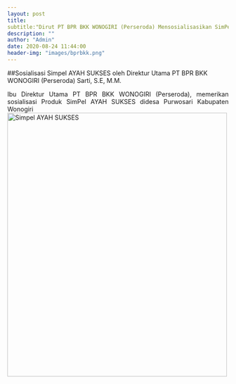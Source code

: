 ```yaml
---
layout: post
title: 
subtitle:"Dirut PT BPR BKK WONOGIRI (Perseroda) Mensosialisasikan SimPel AYAH SUKSES.
description: ""
author: "Admin"
date: 2020-08-24 11:44:00
header-img: "images/bprbkk.png"
---
```


##Sosialisasi Simpel AYAH SUKSES oleh Direktur Utama PT BPR BKK WONOGIRI (Perseroda) Sarti, S.E, M.M.

<div style="text-align: justify;">Ibu Direktur Utama PT BPR BKK WONOGIRI (Perseroda), memerikan sosialisasi Produk SimPel AYAH SUKSES didesa Purwosari Kabupaten Wonogiri</div>

<img src="images/Simpel.jpg" alt="Simpel AYAH SUKSES" width="500" height="600">
